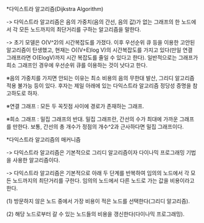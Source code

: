 *다익스트라 알고리즘(Dijkstra Algorithm)

-> 다익스트라 알고리즘은 음의 가중치(음의 간선, 음의 값)가 없는 그래프의 한 노드에서 각 모든 노드까지의 최단거리를 구하는 알고리즘을 말한다.

-> 초기 모델은 O(V^2)의 시간복잡도를 가졌다. 이후 우선순위 큐 등을 이용한 고안된 알고리즘이 탄생했고, 현재는 O((V+E)log V)의 시간복잡도를 가지고 있다(만일 연결 그래프라면 O(ElogV)까지 시간 복잡도를 줄일 수 있다고 한다). 일반적으로는 그래프가 희소 그래프인 경우에 우선순위 큐를 이용하는 것이 낫다고 한다.

※음의 가중치를 가지면 안되는 이유는 최소 비용의 음의 무한대 발산, 그리디 알고리즘 적용 불가능 등이 있다. 후자는 제일 아래에 있는 다익스트라 알고리즘 정당성 증명을 참고하도로 하자.

※연결 그래프 : 모든 두 꼭짓점 사이에 경로가 존재하는 그래프.

※희소 그래프 : 밀집 그래프의 반대. 밀집 그래프란, 간선의 수가 최대에 가까운 그래프를 만한다. 보통, 간선의 총 개수가 정점의 개수^2과 근사하다면 밀집 그래프이다.





*다익스트라 알고리즘의 매커니즘

-> 다익스트라 알고리즘은 기본적으로 그리디 알고리즘이자 다이나믹 프로그래밍 기법을 사용한 알고리즘이다.

-> 다익스트라 알고리즘은 기본적으로 아래 두 단계를 반복하여 임의의 노드에서 각 모든 노드까지의 최단거리를 구한다. 임의의 노드에서 다른 노드로 가는 값을 비용이라고 한다.

(1) 방문하지 않은 노드 중에서 가장 비용이 적은 노드를 선택한다(그리디 알고리즘).

(2) 해당 노드로부터 갈 수 있는 노드들의 비용을 갱신한다(다이나믹 프로그래밍).
